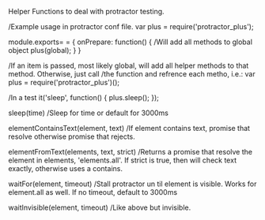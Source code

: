 Helper Functions to deal with protractor testing.

/Example usage in protractor conf file.
var plus = require('protractor_plus');

module.exports= = {
	onPrepare: function() {
		/Will add all methods to global object
		plus(global);
	}
}

/If an item is passed, most likely global, will add all helper methods to that method. Otherwise, just call
/the function and refrence each metho, i.e.:
var plus = require('protractor_plus')();

/In a test
it('sleep', function() {
	plus.sleep();
});


sleep(time) /Sleep for time or default for 3000ms

elementContainsText(element, text) /If element contains text, promise that resolve otherwise promise that rejects.

elementFromText(elements, text, strict) /Returns a promise that resolve the element in elements, 'elements.all'. If strict is true, then will check text exactly, otherwise uses a contains.

waitFor(element, timeout) /Stall protractor un til element is visible. Works for element.all as well. If no timeout, default to 3000ms

waitInvisible(element, timeout) /Like above but invisible.

